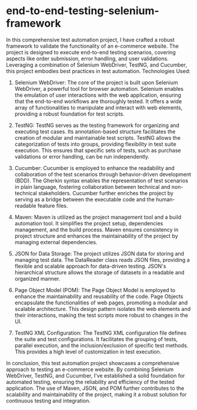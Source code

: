 # end-to-end-testing-selenium-framework

In this comprehensive test automation project, I have crafted a robust framework to validate the functionality of an e-commerce website. The project is designed to execute end-to-end testing scenarios, covering aspects like order submission, error handling, and user validations. Leveraging a combination of Selenium WebDriver, TestNG, and Cucumber, this project embodies best practices in test automation.
Technologies Used:

1. Selenium WebDriver:
The core of the project is built upon Selenium WebDriver, a powerful tool for browser automation. Selenium enables the emulation of user interactions with the web application, ensuring that the end-to-end workflows are thoroughly tested. It offers a wide array of functionalities to manipulate and interact with web elements, providing a robust foundation for test scripts.

2. TestNG:
TestNG serves as the testing framework for organizing and executing test cases. Its annotation-based structure facilitates the creation of modular and maintainable test scripts. TestNG allows the categorization of tests into groups, providing flexibility in test suite execution. This ensures that specific sets of tests, such as purchase validations or error handling, can be run independently.

3. Cucumber:
Cucumber is employed to enhance the readability and collaboration of the test scenarios through behavior-driven development (BDD). The Gherkin syntax enables the representation of test scenarios in plain language, fostering collaboration between technical and non-technical stakeholders. Cucumber further enriches the project by serving as a bridge between the executable code and the human-readable feature files.

4. Maven:
Maven is utilized as the project management tool and a build automation tool. It simplifies the project setup, dependencies management, and the build process. Maven ensures consistency in project structure and enhances the maintainability of the project by managing external dependencies.

5. JSON for Data Storage:
The project utilizes JSON data for storing and managing test data. The DataReader class reads JSON files, providing a flexible and scalable approach for data-driven testing. JSON's hierarchical structure allows the storage of datasets in a readable and organized manner.

6. Page Object Model (POM):
The Page Object Model is employed to enhance the maintainability and reusability of the code. Page Objects encapsulate the functionalities of web pages, promoting a modular and scalable architecture. This design pattern isolates the web elements and their interactions, making the test scripts more robust to changes in the UI.

7. TestNG XML Configuration:
The TestNG XML configuration file defines the suite and test configurations. It facilitates the grouping of tests, parallel execution, and the inclusion/exclusion of specific test methods. This provides a high level of customization in test execution.

In conclusion, this test automation project showcases a comprehensive approach to testing an e-commerce website. By combining Selenium WebDriver, TestNG, and Cucumber, I've established a solid foundation for automated testing, ensuring the reliability and efficiency of the tested application. The use of Maven, JSON, and POM further contributes to the scalability and maintainability of the project, making it a robust solution for continuous testing and integration.
